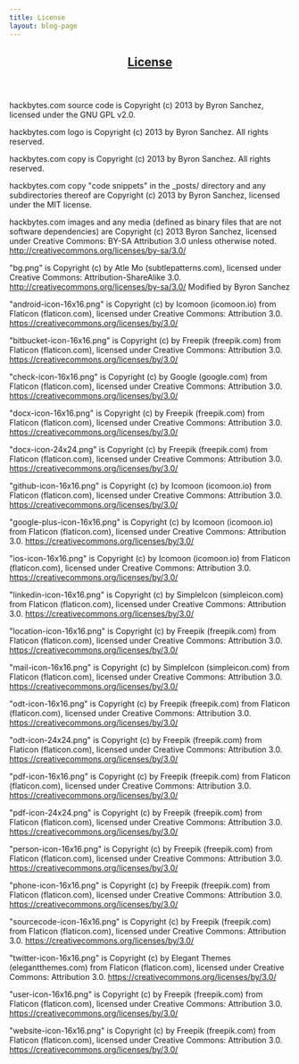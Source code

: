 ```yaml
---
title: License
layout: blog-page
---
```


<header>
  <h2 class="title"><a href="/license/" class="title-link">License</a></h2>
</header>

hackbytes.com source code is Copyright (c) 2013 by Byron Sanchez, licensed
under the GNU GPL v2.0.

hackbytes.com logo is Copyright (c) 2013 by Byron Sanchez. All rights
reserved.

hackbytes.com copy is Copyright (c) 2013 by Byron Sanchez. All rights
reserved.

hackbytes.com copy "code snippets" in the _posts/ directory and any
subdirectories thereof are Copyright (c) 2013 by Byron Sanchez, licensed
under the MIT license.

hackbytes.com images and any media (defined as binary files that are not
software dependencies) are Copyright (c) 2013 Byron Sanchez, licensed
under Creative Commons: BY-SA Attribution 3.0 unless otherwise noted.
http://creativecommons.org/licenses/by-sa/3.0/

"bg.png" is Copyright (c) by Atle Mo
(subtlepatterns.com), licensed under Creative Commons: Attribution-ShareAlike 3.0.
http://creativecommons.org/licenses/by-sa/3.0/
Modified by Byron Sanchez

"android-icon-16x16.png" is Copyright (c) by Icomoon (icomoon.io) from Flaticon 
(flaticon.com), licensed under Creative Commons: Attribution 3.0.
https://creativecommons.org/licenses/by/3.0/

"bitbucket-icon-16x16.png" is Copyright (c) by Freepik (freepik.com) from 
Flaticon (flaticon.com), licensed under Creative Commons: Attribution 3.0.
https://creativecommons.org/licenses/by/3.0/

"check-icon-16x16.png" is Copyright (c) by Google (google.com) from Flaticon 
(flaticon.com), licensed under Creative Commons: Attribution 3.0.
https://creativecommons.org/licenses/by/3.0/

"docx-icon-16x16.png" is Copyright (c) by Freepik (freepik.com) from Flaticon 
(flaticon.com), licensed under Creative Commons: Attribution 3.0.
https://creativecommons.org/licenses/by/3.0/

"docx-icon-24x24.png" is Copyright (c) by Freepik (freepik.com) from Flaticon 
(flaticon.com), licensed under Creative Commons: Attribution 3.0.
https://creativecommons.org/licenses/by/3.0/

"github-icon-16x16.png" is Copyright (c) by Icomoon (icomoon.io) from Flaticon 
(flaticon.com), licensed under Creative Commons: Attribution 3.0.
https://creativecommons.org/licenses/by/3.0/

"google-plus-icon-16x16.png" is Copyright (c) by Icomoon (icomoon.io) from 
Flaticon (flaticon.com), licensed under Creative Commons: Attribution 3.0.
https://creativecommons.org/licenses/by/3.0/

"ios-icon-16x16.png" is Copyright (c) by Icomoon (icomoon.io) from Flaticon 
(flaticon.com), licensed under Creative Commons: Attribution 3.0.
https://creativecommons.org/licenses/by/3.0/

"linkedin-icon-16x16.png" is Copyright (c) by SimpleIcon (simpleicon.com) from 
Flaticon (flaticon.com), licensed under Creative Commons: Attribution 3.0.
https://creativecommons.org/licenses/by/3.0/

"location-icon-16x16.png" is Copyright (c) by Freepik (freepik.com) from 
Flaticon (flaticon.com), licensed under Creative Commons: Attribution 3.0.
https://creativecommons.org/licenses/by/3.0/

"mail-icon-16x16.png" is Copyright (c) by SimpleIcon (simpleicon.com) from 
Flaticon (flaticon.com), licensed under Creative Commons: Attribution 3.0.
https://creativecommons.org/licenses/by/3.0/

"odt-icon-16x16.png" is Copyright (c) by Freepik (freepik.com) from Flaticon 
(flaticon.com), licensed under Creative Commons: Attribution 3.0.
https://creativecommons.org/licenses/by/3.0/

"odt-icon-24x24.png" is Copyright (c) by Freepik (freepik.com) from Flaticon 
(flaticon.com), licensed under Creative Commons: Attribution 3.0.
https://creativecommons.org/licenses/by/3.0/

"pdf-icon-16x16.png" is Copyright (c) by Freepik (freepik.com) from Flaticon 
(flaticon.com), licensed under Creative Commons: Attribution 3.0.
https://creativecommons.org/licenses/by/3.0/

"pdf-icon-24x24.png" is Copyright (c) by Freepik (freepik.com) from Flaticon 
(flaticon.com), licensed under Creative Commons: Attribution 3.0.
https://creativecommons.org/licenses/by/3.0/

"person-icon-16x16.png" is Copyright (c) by Freepik (freepik.com) from Flaticon 
(flaticon.com), licensed under Creative Commons: Attribution 3.0.
https://creativecommons.org/licenses/by/3.0/

"phone-icon-16x16.png" is Copyright (c) by Freepik (freepik.com) from Flaticon 
(flaticon.com), licensed under Creative Commons: Attribution 3.0.
https://creativecommons.org/licenses/by/3.0/

"sourcecode-icon-16x16.png" is Copyright (c) by Freepik (freepik.com) from 
Flaticon (flaticon.com), licensed under Creative Commons: Attribution 3.0.
https://creativecommons.org/licenses/by/3.0/

"twitter-icon-16x16.png" is Copyright (c) by Elegant Themes (elegantthemes.com) 
from Flaticon (flaticon.com), licensed under Creative Commons: Attribution 3.0.
https://creativecommons.org/licenses/by/3.0/

"user-icon-16x16.png" is Copyright (c) by Freepik (freepik.com) from Flaticon 
(flaticon.com), licensed under Creative Commons: Attribution 3.0.
https://creativecommons.org/licenses/by/3.0/

"website-icon-16x16.png" is Copyright (c) by Freepik (freepik.com) from Flaticon 
(flaticon.com), licensed under Creative Commons: Attribution 3.0.
https://creativecommons.org/licenses/by/3.0/

